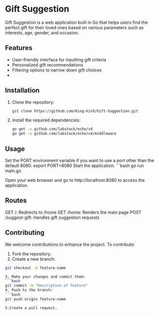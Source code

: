 # Gift Suggestion

Gift Suggestion is a web application built in Go that helps users find the perfect gift for their loved ones based on various parameters such as interests, age, gender, and occasion.

## Features

- User-friendly interface for inputting gift criteria
- Personalized gift recommendations
- Filtering options to narrow down gift choices
- 

## Installation

1. Clone the repository:
   ```bash
   git clone https://github.com/King-kin5/Gift-Suggestion.git

2. Install the required dependencies:
    ```bash
   go get -u github.com/labstack/echo/v4
   go get -u github.com/labstack/echo/v4/middleware

## Usage
Set the PORT environment variable if you want to use a port other than the default 8080:
export PORT=8080
Start the application:
    ```bash
 go run main.go

Open your web browser and go to http://localhost:8080 to access the application.

## Routes
GET /: Redirects to /home
GET /home: Renders the main page
POST /suggest-gift: Handles gift suggestion requests

## Contributing
We welcome contributions to enhance the project. To contribute:
1. Fork the repository.
2. Create a new branch:
  ```bash
 git checkout -b feature-name

3. Make your changes and commit them:
  ```bash
 git commit -m "Description of feature"
4. Push to the branch:
  ```bash
  git push origin feature-name

5.Create a pull request.